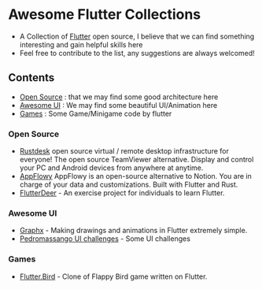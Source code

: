 # Awesome Flutter Collections
- A Collection of <a href="https://flutter.io/">Flutter</a> open source, I believe that we can find something interesting and gain helpful skills here
- Feel free to contribute to the list, any suggestions are always welcomed!

## Contents
- [Open Source](#Open-Source) : that we may find some good architecture here
- [Awesome UI](#Awesome-UI) : We may find some beautiful UI/Animation here 
- [Games](#Games) : Some Game/Minigame code by flutter

### Open Source
- [Rustdesk](https://github.com/rustdesk/rustdesk) open source virtual / remote desktop infrastructure for everyone! The open source TeamViewer alternative. Display and control your PC and Android devices from anywhere at anytime.
- [AppFlowy](https://github.com/AppFlowy-IO/AppFlowy) AppFlowy is an open-source alternative to Notion. You are in charge of your data and customizations. Built with Flutter and Rust.
- [FlutterDeer](https://github.com/simplezhli/flutter_deer) - An exercise project for individuals to learn Flutter.


### Awesome UI
- [Graphx](https://github.com/roipeker/graphx) - Making drawings and animations in Flutter extremely simple.
- [Pedromassango UI challenges](https://github.com/pedromassango/my_flutter_challenges) - Some UI challenges

### Games
- [Flutter.Bird](https://github.com/g0rdan/Flutter.Bird) - Clone of Flappy Bird game written on Flutter.



